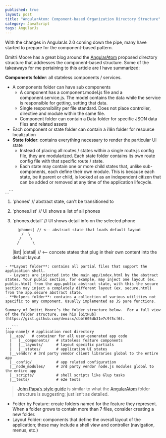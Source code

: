 ```yaml
---
published: true
layout: post
title: "AngularAtom: Component-based Organization Directory Structure"
category: JavaScript
tags: AngularJs
---
```




With the changes in AngularJs 2.0 coming down the pipe, many have started to prepare for the component-based pattern. 

Dmitri Moore has a great blog around the [AngularAtom](http://demisx.github.io/angularjs/atom/component-feature-based-organization/2014/12/13/angular-1-component-organization-4.html) proposed directory structure that addresses the component-based structure. Some of the takeaways for me pertaining to this article are I have summarized:

**Components folder**: all stateless components / services.
- A components folder can have sub components
  - A component has a component.model.js file and a component.service.js.  The model contains the data while the service is responsible for getting, setting that data.
  - Single responsibility per file standard.  Does not place controller, directive and module within the same file.
  - Component folder can contain a Data folder for specific JSON data files and related assets
- Each component or state folder can contain a i18n folder for resource localization
- **State folder**: contains everything necessary to render the particular UI state
  - Instead of placing all routes / states within a single route.js config file, they are modularized.  Each state folder contains its own route config file with that specific route / state.
  - Each state may contain one or more child states that, unlike sub-components, each define their own module.  This is because each state, be it parent or child, is looked at as an independent citizen that can be added or removed at any time of the application lifecycle.

...```
1. 'phones'         // abstract state, can't be transitioned to
2. 'phones.list'    // UI shows a list of all phones
3. 'phones.detail'  // UI shows detail info on the selected phone
 
         |phones| // <-- abstract state that loads default layout
           /  \
          /    \
         /      \
      |list|  |detail| // <-- concete states that plug in their own content into the default layout
```..
- **Layout folder**: contains all partial files that support the application shell. 
  - Layouts are injected into the main app/index.html by the abstract states. Your public section, for example, may inject one layout (ex. public.html) from the app.public abstract state, with this the secure section may inject a completely different layout (ex. secure.html) from the app.secure abstract state.
- **Helpers folder**: contains a collection of various utilities not specific to any component. Usually implemented as JS pure functions.

Summary of Dmitri Moore’s the folder structure below.  For a full view of the folder structure, see his [GitHub](https://gist.github.com/demisx/cbbf605db31e7c9f5cf6).

...```
[app-name]/ # application root directory
  |__app/   # container for all user-generated app code
  |   |__components/   # stateless feature components
  |   |__layouts/      # layout specific partials
  |   |__states/       # application UI states
  |__vendor/ # 3rd party vendor client libraries global to the entire app
  |__config/           # app related configuration
  |__node_modules/     # 3rd party vendor node.js modules global to the entire app
  |__scripts/          # shell scripts like Glup tasks
  |__tests/            # e2e tests
```
>[John Papa’s style guide](https://github.com/johnpapa/angular-styleguide#folders-by-feature-structure) is similar to what the [AngularAtom](https://gist.github.com/demisx/cbbf605db31e7c9f5cf6) folder structure is suggesting; just isn’t as detailed.
- Folder by Feature: create folders named for the feature they represent. When a folder grows to contain more than 7 files, consider creating a new folder.
- Layout Folder: components that define the overall layout of the application; these may include a shell view and controller (navigation, menus, etc.)
